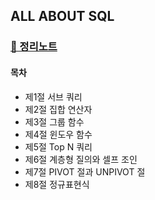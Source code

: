 ## ALL ABOUT SQL

### [📖 정리노트](./SQL-Intermediate)

#### 목차

- 제1절 서브 쿼리
- 제2절 집합 연산자
- 제3절 그룹 함수
- 제4절 윈도우 함수
- 제5절 Top N 쿼리
- 제6절 계층형 질의와 셀프 조인
- 제7절 PIVOT 절과 UNPIVOT 절
- 제8절 정규표현식
 